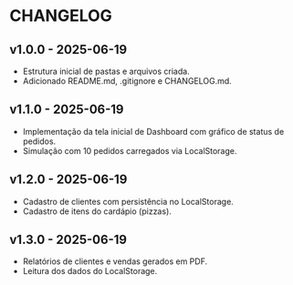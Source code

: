# CHANGELOG

## v1.0.0 - 2025-06-19
- Estrutura inicial de pastas e arquivos criada.
- Adicionado README.md, .gitignore e CHANGELOG.md.

## v1.1.0 - 2025-06-19
- Implementação da tela inicial de Dashboard com gráfico de status de pedidos.
- Simulação com 10 pedidos carregados via LocalStorage.

## v1.2.0 - 2025-06-19
- Cadastro de clientes com persistência no LocalStorage.
- Cadastro de itens do cardápio (pizzas).

## v1.3.0 - 2025-06-19
- Relatórios de clientes e vendas gerados em PDF.
- Leitura dos dados do LocalStorage.
